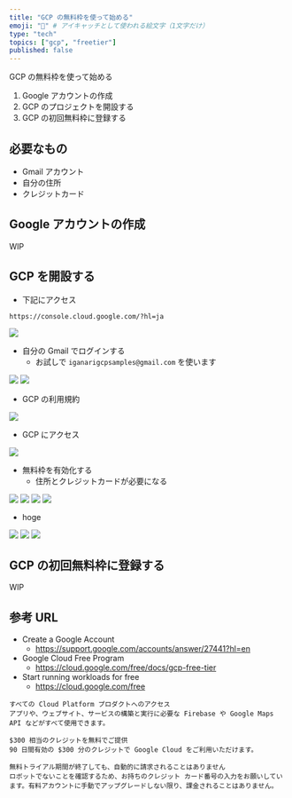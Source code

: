 ```yaml
---
title: "GCP の無料枠を使って始める"
emoji: "🔰" # アイキャッチとして使われる絵文字（1文字だけ）
type: "tech"
topics: ["gcp", "freetier"]
published: false
---
```


GCP の無料枠を使って始める

1. Google アカウントの作成
2. GCP のプロジェクトを開設する
3. GCP の初回無料枠に登録する


## 必要なもの

+ Gmail アカウント
+ 自分の住所
+ クレジットカード

## Google アカウントの作成

WIP

## GCP を開設する

+ 下記にアクセス

```
https://console.cloud.google.com/?hl=ja
```

![](https://raw.githubusercontent.com/iganari/zenn-public/main/articles/images/2020-11-03-gcp-free-tier/01.png)


+ 自分の Gmail でログインする
  + お試しで `iganarigcpsamples@gmail.com` を使います

![](https://raw.githubusercontent.com/iganari/zenn-public/main/articles/images/2020-11-03-gcp-free-tier/02.png)
![](https://raw.githubusercontent.com/iganari/zenn-public/main/articles/images/2020-11-03-gcp-free-tier/03.png)

+ GCP の利用規約

![](https://raw.githubusercontent.com/iganari/zenn-public/main/articles/images/2020-11-03-gcp-free-tier/04.png)

+ GCP にアクセス

![](https://raw.githubusercontent.com/iganari/zenn-public/main/articles/images/2020-11-03-gcp-free-tier/05.png)

+ 無料枠を有効化する
  + 住所とクレジットカードが必要になる

![](https://raw.githubusercontent.com/iganari/zenn-public/main/articles/images/2020-11-03-gcp-free-tier/05.png)
![](https://raw.githubusercontent.com/iganari/zenn-public/main/articles/images/2020-11-03-gcp-free-tier/06.png)
![](https://raw.githubusercontent.com/iganari/zenn-public/main/articles/images/2020-11-03-gcp-free-tier/07.png)
![](https://raw.githubusercontent.com/iganari/zenn-public/main/articles/images/2020-11-03-gcp-free-tier/08.png)

+ hoge

![](https://raw.githubusercontent.com/iganari/zenn-public/main/articles/images/2020-11-03-gcp-free-tier/09.png)
![](https://raw.githubusercontent.com/iganari/zenn-public/main/articles/images/2020-11-03-gcp-free-tier/10.png)
![](https://raw.githubusercontent.com/iganari/zenn-public/main/articles/images/2020-11-03-gcp-free-tier/11.png)


## GCP の初回無料枠に登録する

WIP

## 参考 URL

+ Create a Google Account
  + https://support.google.com/accounts/answer/27441?hl=en
+ Google Cloud Free Program
  + https://cloud.google.com/free/docs/gcp-free-tier
+ Start running workloads for free
  + https://cloud.google.com/free



```
すべての Cloud Platform プロダクトへのアクセス
アプリや、ウェブサイト、サービスの構築と実行に必要な Firebase や Google Maps API などがすべて使用できます。

$300 相当のクレジットを無料でご提供
90 日間有効の $300 分のクレジットで Google Cloud をご利用いただけます。

無料トライアル期間が終了しても、自動的に請求されることはありません
ロボットでないことを確認するため、お持ちのクレジット カード番号の入力をお願いしています。有料アカウントに手動でアップグレードしない限り、課金されることはありません。
```

